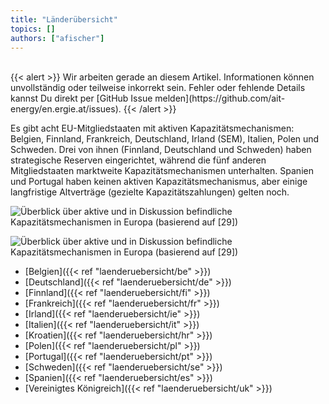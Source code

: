 ```yaml
---
title: "Länderübersicht"
topics: [] 
authors: ["afischer"]
---
```


<!-- Will be designed soon. Overview with Graphic and links to country pages. -->

<br>
{{< alert >}}
Wir arbeiten gerade an diesem Artikel. Informationen können unvollständig oder teilweise inkorrekt sein. Fehler oder fehlende Details kannst Du direkt per [GitHub Issue melden](https://github.com/ait-energy/en.ergie.at/issues).
{{< /alert >}}
<br>

Es gibt acht EU-Mitgliedstaaten mit aktiven Kapazitätsmechanismen: Belgien, Finnland, Frankreich, Deutschland, Irland (SEM), Italien, Polen und Schweden. Drei von ihnen (Finnland, Deutschland und Schweden) haben strategische Reserven eingerichtet, während die fünf anderen Mitgliedstaaten marktweite Kapazitätsmechanismen unterhalten. Spanien und Portugal haben keinen aktiven Kapazitätsmechanismus, aber einige langfristige Altverträge (gezielte Kapazitätszahlungen) gelten noch. 

![Überblick über aktive und in Diskussion befindliche Kapazitätsmechanismen in Europa (basierend auf [29])](./laenderuebersicht_aktive_diskutierte_KMs_Europa.png)

![Überblick über aktive und in Diskussion befindliche Kapazitätsmechanismen in Europa (basierend auf [29])](/images/laenderuebersicht/laenderuebersicht_aktive_diskutierte_KMs_Europa.png)


- [Belgien]({{< ref "laenderuebersicht/be" >}})
- [Deutschland]({{< ref "laenderuebersicht/de" >}})
- [Finnland]({{< ref "laenderuebersicht/fi" >}})
- [Frankreich]({{< ref "laenderuebersicht/fr" >}})
- [Irland]({{< ref "laenderuebersicht/ie" >}})
- [Italien]({{< ref "laenderuebersicht/it" >}})
- [Kroatien]({{< ref "laenderuebersicht/hr" >}})
- [Polen]({{< ref "laenderuebersicht/pl" >}})
- [Portugal]({{< ref "laenderuebersicht/pt" >}})
- [Schweden]({{< ref "laenderuebersicht/se" >}})
- [Spanien]({{< ref "laenderuebersicht/es" >}})
- [Vereinigtes Königreich]({{< ref "laenderuebersicht/uk" >}})

<!--
{{< embed_article link="/themen/kapazitaetsmechanismen/laenderuebersicht/deutschland" >}}
<div class="h-8"></div>
{{< embed_article link="/themen/kapazitaetsmechanismen/laenderuebersicht/finnland" >}}
<div class="h-8"></div>
{{< embed_article link="/themen/kapazitaetsmechanismen/laenderuebersicht/frankreich" >}}
<div class="h-8"></div>
{{< embed_article link="/themen/kapazitaetsmechanismen/laenderuebersicht/kroatien" >}}
<div class="h-8"></div>
{{< embed_article link="/themen/kapazitaetsmechanismen/laenderuebersicht/portugal" >}}
<div class="h-8"></div>
{{< embed_article link="/themen/kapazitaetsmechanismen/laenderuebersicht/schweden" >}}
<div class="h-8"></div>
{{< embed_article link="/themen/kapazitaetsmechanismen/laenderuebersicht/spanien" >}}
<div class="h-8"></div>
{{< embed_article link="/themen/kapazitaetsmechanismen/laenderuebersicht/irland" >}}
<div class="h-8"></div>
{{< embed_article link="/themen/kapazitaetsmechanismen/laenderuebersicht/italien" >}}
-->

